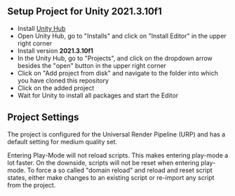 ## Setup Project for Unity 2021.3.10f1
* Install [Unity Hub](https://unity3d.com/get-unity/download)
* Open Unity Hub, go to "Installs" and click on "Install Editor" in the upper right corner
* Install version **2021.3.10f1**
* In the Unity Hub, go to "Projects", and click on the dropdown arrow besides the "open" button in the upper right corner
* Click on "Add project from disk" and navigate to the folder into which you have cloned this repository
* Click on the added project
* Wait for Unity to install all packages and start the Editor

## Project Settings
The project is configured for the Universal Render Pipeline (URP) and has a default setting for medium quality set.  

Entering Play-Mode will not reload scripts. This makes entering play-mode a lot faster.
On the downside, scripts will not be reset when entering play-mode. To force a so called "domain reload" and reload and reset script states, either make changes to an existing script or re-import any script from the project.


